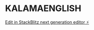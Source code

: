 # KALAMAENGLISH

[Edit in StackBlitz next generation editor ⚡️](https://stackblitz.com/~/github.com/papemansour/KALAMAENGLISH)